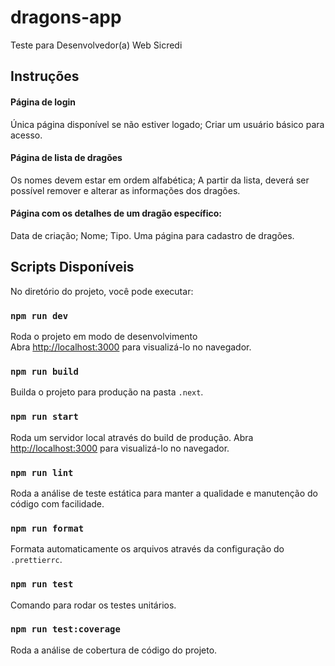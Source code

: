 # dragons-app

Teste para Desenvolvedor(a) Web Sicredi

## Instruções

#### Página de login

Única página disponível se não estiver logado; Criar um usuário básico para
acesso.

#### Página de lista de dragões

Os nomes devem estar em ordem alfabética; A partir da lista, deverá ser possível
remover e alterar as informações dos dragões.

#### Página com os detalhes de um dragão específico:

Data de criação; Nome; Tipo. Uma página para cadastro de dragões.

## Scripts Disponíveis

No diretório do projeto, você pode executar:

### `npm run dev`

Roda o projeto em modo de desenvolvimento<br /> Abra
[http://localhost:3000](http://localhost:3000) para visualizá-lo no navegador.

### `npm run build`

Builda o projeto para produção na pasta `.next`.

### `npm run start`

Roda um servidor local através do build de produção. Abra
[http://localhost:3000](http://localhost:3000) para visualizá-lo no navegador.

### `npm run lint`

Roda a análise de teste estática para manter a qualidade e manutenção do código
com facilidade.

### `npm run format`

Formata automaticamente os arquivos através da configuração do `.prettierrc`.

### `npm run test`

Comando para rodar os testes unitários.

### `npm run test:coverage`

Roda a análise de cobertura de código do projeto.

